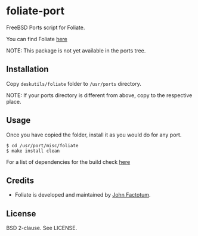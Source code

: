 foliate-port
============

FreeBSD Ports script for Foliate.

You can find Foliate [here][1]

NOTE: This package is not yet available in the ports tree.

Installation
------------

Copy `deskutils/foliate` folder to `/usr/ports` directory.

NOTE: If your ports directory is different from above, copy to the respective
place.

Usage
-----

Once you have copied the folder, install it as you would do for any port.

`$ cd /usr/port/misc/foliate`<br>
`$ make install clean`

For a list of dependencies for the build check [here][2]

Credits
-------

* Foliate is developed and maintained by [John Factotum][3].

License
-------

BSD 2-clause. See LICENSE.

[1]: https://johnfactotum.github.io/foliate/
[2]: https://github.com/johnfactotum/foliate#installation
[3]: https://github.com/johnfactotum
